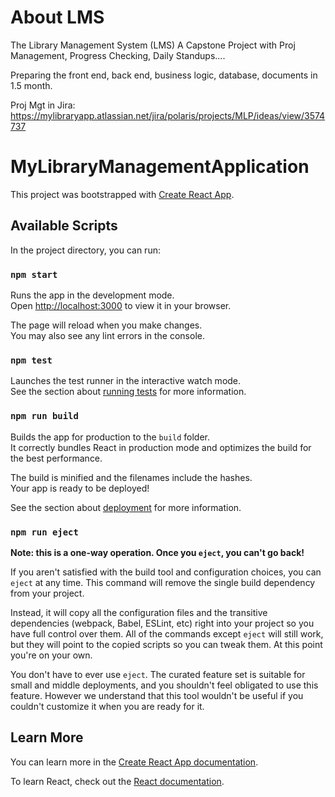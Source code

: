 # About LMS
The Library Management System (LMS)
A Capstone Project with Proj Management, Progress Checking, Daily Standups....

Preparing the front end, back end, business logic, database, documents in 1.5 month.

Proj Mgt in Jira:
https://mylibraryapp.atlassian.net/jira/polaris/projects/MLP/ideas/view/3574737


# MyLibraryManagementApplication

This project was bootstrapped with  [Create React App](https://github.com/facebook/create-react-app).

## [](https://github.com/arjungautam1/fullstack-frontend#available-scripts)Available Scripts

In the project directory, you can run:

### [](https://github.com/arjungautam1/fullstack-frontend#npm-start)`npm start`

Runs the app in the development mode.  
Open  [http://localhost:3000](http://localhost:3000/)  to view it in your browser.

The page will reload when you make changes.  
You may also see any lint errors in the console.

### [](https://github.com/arjungautam1/fullstack-frontend#npm-test)`npm test`

Launches the test runner in the interactive watch mode.  
See the section about  [running tests](https://facebook.github.io/create-react-app/docs/running-tests)  for more information.

### [](https://github.com/arjungautam1/fullstack-frontend#npm-run-build)`npm run build`

Builds the app for production to the  `build`  folder.  
It correctly bundles React in production mode and optimizes the build for the best performance.

The build is minified and the filenames include the hashes.  
Your app is ready to be deployed!

See the section about  [deployment](https://facebook.github.io/create-react-app/docs/deployment)  for more information.

### [](https://github.com/arjungautam1/fullstack-frontend#npm-run-eject)`npm run eject`

**Note: this is a one-way operation. Once you  `eject`, you can't go back!**

If you aren't satisfied with the build tool and configuration choices, you can  `eject`  at any time. This command will remove the single build dependency from your project.

Instead, it will copy all the configuration files and the transitive dependencies (webpack, Babel, ESLint, etc) right into your project so you have full control over them. All of the commands except  `eject`  will still work, but they will point to the copied scripts so you can tweak them. At this point you're on your own.

You don't have to ever use  `eject`. The curated feature set is suitable for small and middle deployments, and you shouldn't feel obligated to use this feature. However we understand that this tool wouldn't be useful if you couldn't customize it when you are ready for it.

## [](https://github.com/arjungautam1/fullstack-frontend#learn-more)Learn More

You can learn more in the  [Create React App documentation](https://facebook.github.io/create-react-app/docs/getting-started).

To learn React, check out the  [React documentation](https://reactjs.org/).
